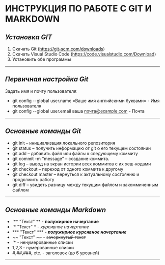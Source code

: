 # **ИНСТРУКЦИЯ ПО РАБОТЕ С GIT И MARKDOWN**

## *Установка GIT*

1. Скачать Git (https://git-scm.com/downloads)
2. Скачать Visual Studio Code (https://code.visualstudio.com/Download)
3. Установить обе программы

---
## *Первичная настройка Git*

Задать имя и почту пользователя:

* git config --global user.name «Ваше имя английскими буквами» - Имя пользователя
* git config --global user.email ваша почта@example.com - Почта

---
## *Основные команды Git*

* git init – инициализация локального репозитория
* git status – получить информацию от git о его текущем состоянии
* git add – добавить файл или файлы к следующему коммиту
* git commit -m “message” – создание коммита.
* git log – вывод на экран истории всех коммитов с их хеш-кодами
* git checkout – переход от одного коммита к другому
* git checkout master – вернуться к актуальному состоянию и продолжить работу
* git diff – увидеть разницу между текущим файлом и закоммиченным файлом

---
## *Основные команды Markdown*

* '** "Текст" ** - **полужирное начертание**
* '* "Текст" * - *курсивное начертание*
* *** "Текст" *** - ***полужирное курсивное начертание***
* ~~ "Текст" ~~ - ~~зачеркнутый текст~~
* '* - ненумерованные списки
* 1,2,3 - нумерованные списки
* #,##,###, etc. - заголовок (до 6 уровней)

---

